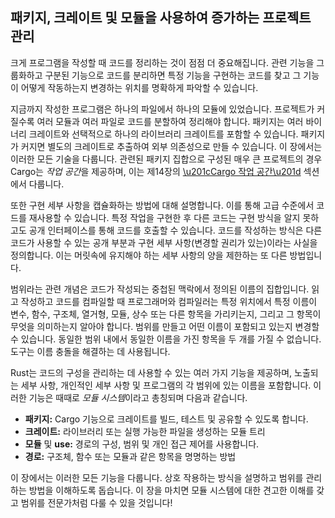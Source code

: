 ## 패키지, 크레이트 및 모듈을 사용하여 증가하는 프로젝트 관리

크게 프로그램을 작성할 때 코드를 정리하는 것이 점점 더 중요해집니다. 관련 기능을 그룹화하고 구분된 기능으로 코드를 분리하면 특정 기능을 구현하는 코드를 찾고 그 기능이 어떻게 작동하는지 변경하는 위치를 명확하게 파악할 수 있습니다.

지금까지 작성한 프로그램은 하나의 파일에서 하나의 모듈에 있었습니다. 프로젝트가 커질수록 여러 모듈과 여러 파일로 코드를 분할하여 정리해야 합니다. 패키지는 여러 바이너리 크레이트와 선택적으로 하나의 라이브러리 크레이트를 포함할 수 있습니다. 패키지가 커지면 별도의 크레이트로 추출하여 외부 의존성으로 만들 수 있습니다. 이 장에서는 이러한 모든 기술을 다룹니다. 관련된 패키지 집합으로 구성된 매우 큰 프로젝트의 경우 Cargo는 *작업 공간*을 제공하며, 이는 제14장의 [\u201cCargo 작업 공간\u201d][workspaces]<!-- ignore --> 섹션에서 다룹니다.

또한 구현 세부 사항을 캡슐화하는 방법에 대해 설명합니다. 이를 통해 고급 수준에서 코드를 재사용할 수 있습니다. 특정 작업을 구현한 후 다른 코드는 구현 방식을 알지 못하고도 공개 인터페이스를 통해 코드를 호출할 수 있습니다. 코드를 작성하는 방식은 다른 코드가 사용할 수 있는 공개 부분과 구현 세부 사항(변경할 권리가 있는)이라는 사실을 정의합니다. 이는 머릿속에 유지해야 하는 세부 사항의 양을 제한하는 또 다른 방법입니다.

범위라는 관련 개념은 코드가 작성되는 중첩된 맥락에서 정의된 이름의 집합입니다. 읽고 작성하고 코드를 컴파일할 때 프로그래머와 컴파일러는 특정 위치에서 특정 이름이 변수, 함수, 구조체, 열거형, 모듈, 상수 또는 다른 항목을 가리키는지, 그리고 그 항목이 무엇을 의미하는지 알아야 합니다. 범위를 만들고 어떤 이름이 포함되고 있는지 변경할 수 있습니다. 동일한 범위 내에서 동일한 이름을 가진 항목을 두 개를 가질 수 없습니다. 도구는 이름 충돌을 해결하는 데 사용됩니다.

Rust는 코드의 구성을 관리하는 데 사용할 수 있는 여러 가지 기능을 제공하며, 노출되는 세부 사항, 개인적인 세부 사항 및 프로그램의 각 범위에 있는 이름을 포함합니다. 이러한 기능은 때때로 *모듈 시스템*이라고 총칭되며 다음과 같습니다.

* **패키지:** Cargo 기능으로 크레이트를 빌드, 테스트 및 공유할 수 있도록 합니다.
* **크레이트:** 라이브러리 또는 실행 가능한 파일을 생성하는 모듈 트리
* **모듈** 및 **use:** 경로의 구성, 범위 및 개인 접근 제어를 사용합니다.
* **경로:** 구조체, 함수 또는 모듈과 같은 항목을 명명하는 방법

이 장에서는 이러한 모든 기능을 다룹니다. 상호 작용하는 방식을 설명하고 범위를 관리하는 방법을 이해하도록 돕습니다. 이 장을 마치면 모듈 시스템에 대한 견고한 이해를 갖고 범위를 전문가처럼 다룰 수 있을 것입니다!

[workspaces]: ch14-03-cargo-workspaces.html
